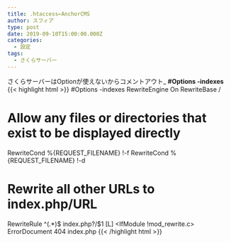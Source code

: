 ```yaml
---
title: .htaccess←AnchorCMS
author: スフィア
type: post
date: 2019-09-10T15:00:00.000Z
categories:
  - 設定
tags:
  - さくらサーバー
---
```

さくらサーバーはOptionが使えないからコメントアウト_
**\#Options -indexes**
{{< highlight html >}}
#Options -indexes
<IfModule mod_rewrite.c>
RewriteEngine On
RewriteBase /

# Allow any files or directories that exist to be displayed directly

RewriteCond %{REQUEST_FILENAME} !-f
RewriteCond %{REQUEST_FILENAME} !-d

# Rewrite all other URLs to index.php/URL

RewriteRule ^(.*)$ index.php?/$1 \[L]
</IfModule>
<IfModule !mod_rewrite.c>
ErrorDocument 404 index.php
</IfModule>
{{< /highlight html >}}

